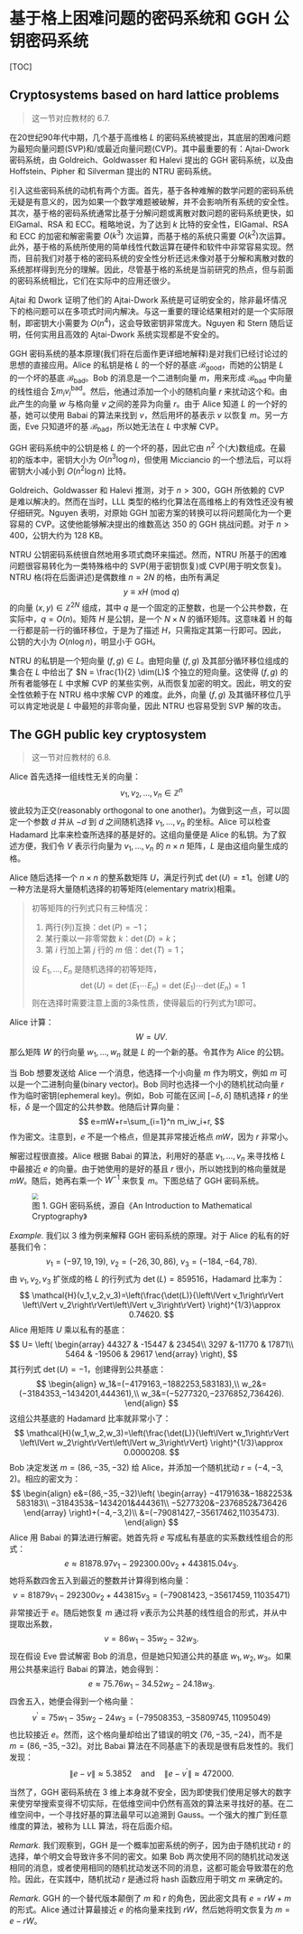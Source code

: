 # 基于格上困难问题的密码系统和 GGH 公钥密码系统

[TOC]

## Cryptosystems based on hard lattice problems

> 这一节对应教材的 6.7.

在20世纪90年代中期，几个基于高维格 $L$ 的密码系统被提出，其底层的困难问题为最短向量问题(SVP)和/或最近向量问题(CVP)。其中最重要的有：Ajtai-Dwork 密码系统，由 Goldreich、Goldwasser 和 Halevi 提出的 GGH 密码系统，以及由 Hoffstein、Pipher 和 Silverman 提出的 NTRU 密码系统。

引入这些密码系统的动机有两个方面。首先，基于各种难解的数学问题的密码系统无疑是有意义的，因为如果一个数学难题被破解，并不会影响所有系统的安全性。其次，基于格的密码系统通常比基于分解问题或离散对数问题的密码系统更快，如 ElGamal、RSA 和 ECC。粗略地说，为了达到 $k$ 比特的安全性，ElGamal、RSA 和 ECC 的加密和解密需要 $O(k^3)$ 次运算，而基于格的系统只需要 $O(k^2)$​ 次运算。此外，基于格的系统所使用的简单线性代数运算在硬件和软件中非常容易实现。然而，目前我们对基于格的密码系统的安全性分析还远未像对基于分解和离散对数的系统那样得到充分的理解。因此，尽管基于格的系统是当前研究的热点，但与前面的密码系统相比，它们在实际中的应用还很少。

Ajtai 和 Dwork 证明了他们的 Ajtai-Dwork 系统是可证明安全的，除非最坏情况下的格问题可以在多项式时间内解决。与这一重要的理论结果相对的是一个实际限制，即密钥大小需要为 $O(n^4)$，这会导致密钥非常庞大。Nguyen 和 Stern 随后证明，任何实用且高效的 Ajtai-Dwork 系统实现都是不安全的。

GGH 密码系统的基本原理(我们将在后面作更详细地解释)是对我们已经讨论过的思想的直接应用。Alice 的私钥是格 $L$ 的一个好的基底 $\mathcal{B}_\text{good}$，而她的公钥是 $L$ 的一个坏的基底 $\mathcal{B}_\text{bad}$。Bob 的消息是一个二进制向量 $m$，用来形成 $\mathcal{B}_\text{bad}$ 中向量的线性组合 $\sum m_iv_i^{\text{bad}}$。然后，他通过添加一个小的随机向量 $r$ 来扰动这个和。由此产生的向量 $w$ 与格向量 $v$ 之间的差异为向量 $r$。由于 Alice 知道 $L$ 的一个好的基，她可以使用 Babai 的算法来找到 $v$，然后用坏的基表示 $v$ 以恢复 $m$。另一方面，Eve 只知道坏的基 $\mathcal{B}_\text{bad}$，所以她无法在 $L$​ 中求解 CVP。

GGH 密码系统中的公钥是格 $L$ 的一个坏的基，因此它由 $n^2$ 个(大)数组成。在最初的版本中，密钥大小为 $O(n^3\log n)$，但使用 Micciancio 的一个想法后，可以将密钥大小减小到 $O(n^2\log n)$ 比特。

Goldreich、Goldwasser 和 Halevi 推测，对于 $n>300$，GGH 所依赖的 CVP 是难以解决的。然而在当时，LLL 类型的格约化算法在高维格上的有效性还没有被仔细研究。Nguyen 表明，对原始 GGH 加密方案的转换可以将问题简化为一个更容易的 CVP。这使他能够解决提出的维数高达 350 的 GGH 挑战问题。对于 $n>400$，公钥大约为 128 KB。

NTRU 公钥密码系统很自然地用多项式商环来描述。然而，NTRU 所基于的困难问题很容易转化为一类特殊格中的 SVP(用于密钥恢复)或 CVP(用于明文恢复)。NTRU 格(将在后面讲述)是偶数维 $n=2N$ 的格，由所有满足
$$
y\equiv xH\ (\text{mod}\ q)
$$
的向量 $(x,y) \in \mathbb{Z}^{2N}$ 组成，其中 $q$ 是一个固定的正整数，也是一个公共参数，在实际中，$q = O(n)$。矩阵 $H$ 是公钥，是一个 $N\times N$ 的循环矩阵。这意味着 H 的每一行都是前一行的循环移位，于是为了描述 $H$，只需指定其第一行即可。因此，公钥的大小为 $O(n\log n)$，明显小于 GGH。

NTRU 的私钥是一个短向量 $(f,g)\in L$。由短向量 $(f,g)$ 及其部分循环移位组成的集合在 $L$ 中给出了 $N = \frac{1}{2} \dim(L)$ 个独立的短向量。这使得 $(f,g)$ 的所有者能够在 $L$ 中求解 CVP 的某些实例，从而恢复加密的明文。因此，明文的安全性依赖于在 NTRU 格中求解 CVP 的难度。此外，向量 $(f,g)$ 及其循环移位几乎可以肯定地说是 $L$ 中最短的非零向量，因此 NTRU 也容易受到 SVP 解的攻击。

## The GGH public key cryptosystem

> 这一节对应教材的 6.8.

Alice 首先选择一组线性无关的向量：
$$
v_1,v_2,\dots,v_n \in \mathbb{Z}^n
$$
彼此较为正交(reasonably orthogonal to one another)。为做到这一点，可以固定一个参数 $d$ 并从 $-d$ 到 $d$ 之间随机选择 $v_1,\dots,v_n$ 的坐标。Alice 可以检查 Hadamard 比率来检查所选择的基是好的。这组向量便是 Alice 的私钥。为了叙述方便，我们令 $V$ 表示行向量为 $v_1,\dots,v_n$ 的 $n\times n$ 矩阵，$L$ 是由这组向量生成的格。

Alice 随后选择一个 $n\times n$ 的整系数矩阵 $U$，满足行列式 $\det(U)=\pm 1$。创建 $U$​ 的一种方法是将大量随机选择的初等矩阵(elementary matrix)相乘。

> 初等矩阵的行列式只有三种情况：
>
> 1. 两行(列)互换：$\det(P)=-1$；
> 2. 某行乘以一非零常数 $k$：$\det(D)=k$；
> 3. 第 $i$ 行加上第 $j$ 行的 $m$ 倍：$\det(T)=1$​；
>
> 设 $E_1,\dots,E_n$ 是随机选择的初等矩阵，
> $$
> \det(U)=\det(E_1\cdots E_n)=\det(E_1)\cdots\det(E_n)=1
> $$
> 则在选择时需要注意上面的3条性质，使得最后的行列式为1即可。

Alice 计算：
$$
W=UV.
$$
那么矩阵 $W$ 的行向量 $w_1,\dots,w_n$ 就是 $L$ 的一个新的基。令其作为 Alice 的公钥。

当 Bob 想要发送给 Alice 一个消息，他选择一个小向量 $m$ 作为明文，例如 $m$ 可以是一个二进制向量(binary vector)。Bob 同时也选择一个小的随机扰动向量 $r$ 作为临时密钥(ephemeral key)。例如，Bob 可能在区间 $[-\delta, \delta]$ 随机选择 $r$ 的坐标，$\delta$ 是一个固定的公共参数。他随后计算向量：
$$
e=mW+r=\sum_{i=1}^n m_iw_i+r,
$$
作为密文。注意到，$e$ 不是一个格点，但是其非常接近格点 $mW$，因为 $r$ 非常小。

解密过程很直接。Alice 根据 Babai 的算法，利用好的基底 $v_1,\dots,v_n$ 来寻找格 $L$ 中最接近 $e$ 的向量。由于她使用的是好的基且 $r$ 很小，所以她找到的格向量就是 $mW$。随后，她再右乘一个 $W^{-1}$ 来恢复 $m$。下图总结了 GGH 密码系统。

<p align="center">
  <figure>
  <img src="D:\程建勋学习\大三下\创新资助计划\LBC\img\13.png" style="zoom:67%;"/>
      <figcaption>图 1. GGH 密码系统，源自《An Introduction to Mathematical Cryptography》</figcaption></figure>
      </p>



*Example.* 我们以 3 维为例来解释 GGH 密码系统的原理。对于 Alice 的私有的好基我们令：
$$
v_1=(-97,19,19),\ v_2 = (-26,30,86),\ v_3=(-184,-64,78).
$$
由 $v_1,v_2,v_3$ 扩张成的格 $L$ 的行列式为 $\det(L)=859516$，Hadamard 比率为：
$$
\mathcal{H}(v_1,v_2,v_3)=\left(\frac{\det(L)}{\left\lVert v_1\right\rVert \left\lVert v_2\right\rVert\left\lVert v_3\right\rVert} \right)^{1/3}\approx 0.74620.
$$
Alice 用矩阵 $U$ 乘以私有的基底：
$$
U=
\left(
\begin{array}
44327 & -15447 & 23454\\
3297 &-11770 & 17871\\
5464 & -19506 & 29617
\end{array}
\right),
$$
其行列式 $\det(U)=-1$，创建得到公共基底：
$$
\begin{align}
w_1&=(−4179163,−1882253,583183),\\
w_2&=(−3184353,−1434201,444361),\\
w_3&=(−5277320,−2376852,736426).
\end{align}
$$
这组公共基底的 Hadamard 比率就非常小了：
$$
\mathcal{H}(w_1,w_2,w_3)=\left(\frac{\det(L)}{\left\lVert w_1\right\rVert \left\lVert w_2\right\rVert\left\lVert w_3\right\rVert} \right)^{1/3}\approx 0.0000208.
$$
Bob 决定发送 $m = (86,−35,−32)$ 给 Alice，并添加一个随机扰动 $r =(−4,−3,2)$。相应的密文为：
$$
\begin{align}
e&=(86,−35,−32)\left(
\begin{array}
−4179163&−1882253& 583183\\
−3184353&−1434201&444361\\
−5277320&−2376852&736426
\end{array}
\right)+(−4,−3,2)\\
&=(−79081427,−35617462,11035473).
\end{align}
$$
Alice 用 Babai 的算法进行解密。她首先将 $e$ 写成私有基底的实系数线性组合的形式：
$$
e\approx 81878.97v_1 −292300.00v_2 +443815.04v_3.
$$
她将系数四舍五入到最近的整数并计算得到格向量：
$$
v=81879v_1 −292300v_2 +443815v_3 =(−79081423,−35617459,11035471)
$$
非常接近于 $e$。随后她恢复 $m$ 通过将 $v$​ 表示为公共基的线性组合的形式，并从中提取出系数，
$$
v =86w_1−35w_2−32w_3.
$$
现在假设 Eve 尝试解密 Bob 的消息，但是她只知道公共的基底 $w_1,w_2,w_3$。如果用公共基来运行 Babai 的算法，她会得到：
$$
e \approx 75.76w_1-34.52w_2-24.18w_3.
$$
四舍五入，她便会得到一个格向量：
$$
v^{'}=75w_1-35w_2-24w_3=(−79508353,−35809745,11095049)
$$
也比较接近 $e$。然而，这个格向量却给出了错误的明文 $(76,−35,−24)$，而不是 $m = (86,−35,−32)$。对比 Babai 算法在不同基底下的表现是很有启发性的。我们发现：
$$
\left\lVert e-v\right\rVert \approx 5.3852 \quad \text{and} \quad \left\lVert e-v^{'}\right\rVert \approx472000.
$$

当然了，GGH 密码系统在 3 维上本身就不安全，因为即使我们使用足够大的数字来使穷举搜索变得不切实际，在低维空间中仍然有高效的算法来寻找好的基。在二维空间中，一个寻找好基的算法最早可以追溯到 Gauss。一个强大的推广到任意维度的算法，被称为 LLL 算法，将在后面介绍。

*Remark.* 我们观察到，GGH 是一个概率加密系统的例子，因为由于随机扰动 r 的选择，单个明文会导致许多不同的密文。如果 Bob 两次使用不同的随机扰动发送相同的消息，或者使用相同的随机扰动发送不同的消息，这都可能会导致潜在的危险。因此，在实践中，随机扰动 $r$ 是通过将 hash 函数应用于明文 $m$ 来确定的。

*Remark.* GGH 的一个替代版本颠倒了 $m$ 和 $r$ 的角色，因此密文具有 $e = rW + m$ 的形式。Alice 通过计算最接近 $e$ 的格向量来找到 $rW$，然后她将明文恢复为 $m = e - rW$。





